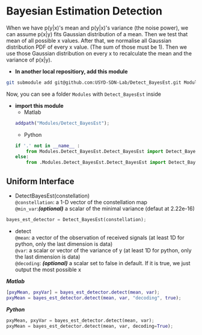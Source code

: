 # Bayesian Estimation Detection
When we have p(y|x)'s mean and p(y|x)'s variance (the noise power), we can assume p(x|y) fits Gaussian distribution of a mean. Then we test that
mean of all possible x values. After that, we normalise all Gaussian distribution PDF of every x value. (The sum of those must be 1). Then we
use those Gaussian distribution on every x to recalculate the mean and the variance of p(x|y).
* **In another local repositiory, add this module**
```sh
git submodule add git@github.com:USYD-SDN-Lab/Detect_BayesEst.git Modules/Detect_BayesEst
```
Now, you can see a folder `Modules` with `Detect_BayesEst` inside
* **import this module**
    * Matlab
    ```matlab
    addpath("Modules/Detect_BayesEst");
    ```
    * Python
    ```python
    if '.' not in __name__ :
 	    from Modules.Detect_BayesEst.Detect_BayesEst import Detect_BayesEst
    else:
 	    from .Modules.Detect_BayesEst.Detect_BayesEst import Detect_BayesEst
    ```

## Uniform Interface
* DetectBayesEst(constellation)<br>
`@constellation`: a 1-D vector of the constellation map<br>
`@min_var`:***(optional)*** a scalar of the minimal variance (defaut at 2.22e-16)
```python
bayes_est_detector = Detect_BayesEst(constellation);
```
* detect<br>
`@mean`: a vector of the observation of received signals (at least 1D for python, only the last dimension is data)<br>
`@var`: a scalar or vector of the variance of y (at least 1D for python, only the last dimension is data)<br>
`@decoding`: ***(optional)*** a scalar set to false in default. If it is true, we just output the most possible x

***Matlab***
```matlab
[pxyMean, pxyVar] = bayes_est_detector.detect(mean, var);
pxyMean = bayes_est_detector.detect(mean, var, "decoding", true);
```
***Python***
```python
pxyMean, pxyVar = bayes_est_detector.detect(mean, var);
pxyMean = bayes_est_detector.detect(mean, var, decoding=True);
```
